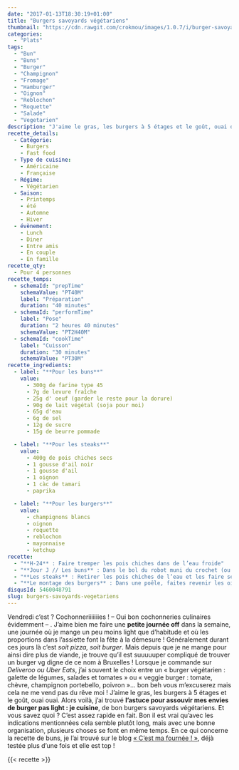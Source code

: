 ```yaml
---
date: "2017-01-13T18:30:19+01:00"
title: "Burgers savoyards végétariens"
thumbnail: "https://cdn.rawgit.com/crokmou/images/1.0.7/i/burger-savoyard-vegetarien-crokmou-blog-culinaire-belge-2.jpg"
categories:
  - "Plats"
tags:
  - "Bun"
  - "Buns"
  - "Burger"
  - "Champignon"
  - "Fromage"
  - "Hamburger"
  - "Oignon"
  - "Reblochon"
  - "Roquette"
  - "Salade"
  - "Vegetarien"
description: "J'aime le gras, les burgers à 5 étages et le goût, ouai ouai. Alors voilà, j'ai trouvé l'astuce pour assouvir mes envies de burger pas light : je cuisine."
recette_details:
  - Catégorie:
    - Burgers
    - Fast food
  - Type de cuisine:
    - Américaine
    - Française
  - Régime:
    - Végétarien
  - Saison:
    - Printemps
    - été
    - Automne
    - Hiver
  - évènement:
    - Lunch
    - Diner
    - Entre amis
    - En couple
    - En famille
recette_qty:
  - Pour 4 personnes
recette_temps:
  - schemaId: "prepTime"
    schemaValue: "PT40M"
    label: "Préparation"
    duration: "40 minutes"
  - schemaId: "performTime"
    label: "Pose"
    duration: "2 heures 40 minutes"
    schemaValue: "PT2H40M"
  - schemaId: "cookTime"
    label: "Cuisson"
    duration: "30 minutes"
    schemaValue: "PT30M"
recette_ingredients:
  - label: "**Pour les buns**"
    value:
      - 300g de farine type 45
      - 7g de levure fraîche
      - 25g d' oeuf (garder le reste pour la dorure)
      - 90g de lait végétal (soja pour moi)
      - 65g d'eau
      - 6g de sel
      - 12g de sucre
      - 15g de beurre pommade

  - label: "**Pour les steaks**"
    value:
      - 400g de pois chiches secs
      - 1 gousse d'ail noir
      - 1 gousse d'ail
      - 1 oignon
      - 1 càc de tamari
      - paprika

  - label: "**Pour les burgers**"
    value:
      - champignons blancs
      - oignon
      - roquette
      - reblochon
      - mayonnaise
      - ketchup
recette:
  - "**H-24** : Faire tremper les pois chiches dans de l’eau froide"
  - "**Jour J // Les buns** : Dans le bol du robot muni du crochet (ou dans un cul de poule et à la main) mélanger la farine, le sucre et la levure. Ajouter petit à petit l’eau, le lait, l’oeuf. Pétrir pendant 8 minutes environ en 1ère vitesse. Au cours du pétrissage, ajouter le sel. En fin de pétrissage, ajouter le beurre pommade puis pétrir en 2ème vitesse durant 2/3 minutes. Mettre la pâte dans un bol légèrement huilé, recouvrer d’un linge propre et laisser pousser 2h, la pâte doit doubler de volume. Si jamais il ne fait pas très chaud chez vous, je vous conseille de mettre la pâte à pousser dans votre four éteint avec un bol d’eau très chaude. Au bout de 2h, diviser la pâte en 4 pâtons et bien dégazer. Former des boules et les déposer sur une plaque préalablement recouverte de papier sulfurisé. Recouvrir d’un linge et laisser pousser 40 minutes environ. Préchauffer le four à 200°C Badigeonner délicatement les buns d’oeuf battu, parsemer de quelques graines (courges, sésame, lin…). Faire cuire 20 minutes environ. Le bun doit être doré et sonner creux lorsque l’on tape délicatement en dessous. Sortir du four et laisser refroidir _sur une grille (important pour laisser la vapeur s’échapper)_."
  - "**Les steaks** : Retirer les pois chiches de l’eau et les faire sécher 1 ou 2h sur un torchon propre (on peut réaliser cette opération pendant la pousse des buns ;)) A l’aide d’un hachoir électrique, donner de légères impulsions pour réduire les pois chiches en morceaux. Cela ne doit pas faire une purée, il doit rester un peu de mâche, sinon c’est pas terrible. Ajouter ensuite l’ail et l’oignon finement hachés au mélange de pois chiches. Inclure également le paprika puis le tamari. Former des steaks et réserver."
  - "**Le montage des burgers** : Dans une poêle, faites revenir les oignons afin de bien les caraméliser. Faire ensuite revenir les champignons coupés en lamelles. Couper les buns en deux. En partant du bas, mettre une cuillère de mayo/ketchup mélangés. Ajouter ensuite un peu d’oignon caramélisés Mettre le steak végétal (préalablement cuit à la poêle), ajouter un peu de champignons et une bonne tranche de reblochon. Passer sous le grill quelques minutes afin que le fromage fonde un peu Retirer du four, ajouter la roquette puis le chapeau du bun ! Servir avec de bonnes frites maison et le tour est joué !   Ca fait plutôt envie tu ne trouves pas ?"
disqusId: 5460048791
slug: burgers-savoyards-vegetariens
---
```


Vendredi c’est ? Cochonneriiiiiiies ! – Oui bon cochonneries culinaires évidemment – . J’aime bien me faire une **petite journée off** dans la semaine, une journée où je mange un peu moins light que d’habitude et où les proportions dans l’assiette font la fête à la démesure ! Généralement durant ces jours là c’est _soit pizza, soit burger_. Mais depuis que je ne mange pour ainsi dire plus de viande, je trouve qu’il est suuuuuper compliqué de trouver un burger vg digne de ce nom à Bruxelles ! Lorsque je commande sur _Deliveroo ou Uber Eats_, j’ai souvent le choix entre un « burger végétarien : galette de légumes, salades et tomates » ou « veggie burger : tomate, chèvre, champignon portebello, poivron »… bon beh vous m’excuserez mais cela ne me vend pas du rêve moi ! J’aime le gras, les burgers à 5 étages et le goût, ouai ouai. Alors voilà, j’ai trouvé **l’astuce pour assouvir mes envies de burger pas light : je cuisine**, de bon burgers savoyards végétariens. Et vous savez quoi ? C’est assez rapide en fait. Bon il est vrai qu’avec les indications mentionnées cela semble plutôt long, mais avec une bonne organisation, plusieurs choses se font en même temps. En ce qui concerne la recette de buns, je l’ai trouvé sur le blog [« C’est ma fournée ! »](http://www.cestmafournee.com/2013/09/parce-quil-ny-pas-de-bon-hamburger-sans.html#), déjà testée plus d’une fois et elle est top !

{{< recette >}}
